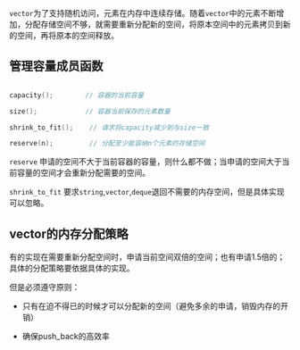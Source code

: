 
`vector`为了支持随机访问，元素在内存中连续存储。随着`vector`中的元素不断增加，分配存储空间不够，就需要重新分配新的空间，将原本空间中的元素拷贝到新的空间，再将原本的空间释放。


## 管理容量成员函数

```c++

capacity();        // 容器的当前容量

size();            // 容器当前保存的元素数量

shrink_to_fit();    // 请求将capacity减少到与size一致

reserve(n);         // 分配至少能容纳n个元素的存储空间

```

`reserve` 申请的空间不大于当前容器的容量，则什么都不做；当申请的空间大于当前容量的空间才会重新分配需要的空间。


`shrink_to_fit` 要求`string`,`vector`,`deque`退回不需要的内存空间，但是具体实现可以忽略。


## vector的内存分配策略

有的实现在需要重新分配空间时，申请当前空间双倍的空间；也有申请1.5倍的；具体的分配策略要依据具体的实现。


但是必须遵守原则：

- 只有在迫不得已的时候才可以分配新的空间（避免多余的申请，销毁内存的开销）

- 确保push_back的高效率

